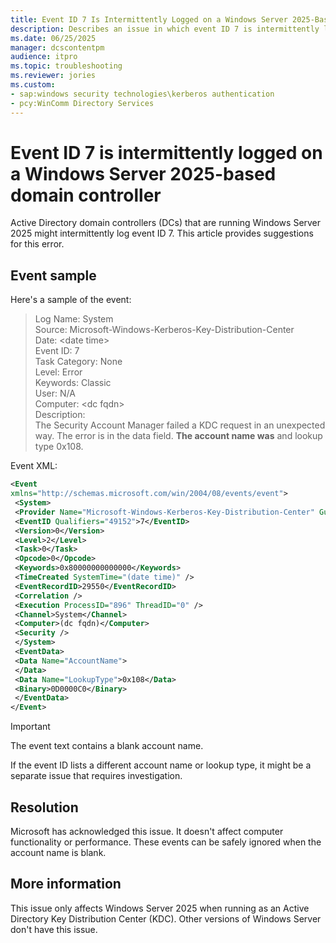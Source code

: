 ```yaml
---
title: Event ID 7 Is Intermittently Logged on a Windows Server 2025-Based DC
description: Describes an issue in which event ID 7 is intermittently logged on a Windows Server 2025-based DC.
ms.date: 06/25/2025
manager: dcscontentpm
audience: itpro
ms.topic: troubleshooting
ms.reviewer: jories
ms.custom:
- sap:windows security technologies\kerberos authentication
- pcy:WinComm Directory Services
---
```

# Event ID 7 is intermittently logged on a Windows Server 2025-based domain controller

Active Directory domain controllers (DCs) that are running Windows Server 2025 might intermittently log event ID 7. This article provides suggestions for this error.

## Event sample

Here's a sample of the event:

> Log Name: System  
> Source: Microsoft-Windows-Kerberos-Key-Distribution-Center  
> Date: \<date time\>  
> Event ID: 7  
> Task Category: None  
> Level: Error  
> Keywords: Classic  
> User: N/A  
> Computer: \<dc fqdn\>  
> Description:  
> The Security Account Manager failed a KDC request in an unexpected way. The error is in the data field. **The account name was** and lookup type 0x108.

Event XML:

```xml
<Event
xmlns="http://schemas.microsoft.com/win/2004/08/events/event">
 <System>
 <Provider Name="Microsoft-Windows-Kerberos-Key-Distribution-Center" Guid="(guid)" EventSourceName="KDC" />
 <EventID Qualifiers="49152">7</EventID>
 <Version>0</Version>
 <Level>2</Level>
 <Task>0</Task>
 <Opcode>0</Opcode>
 <Keywords>0x80000000000000</Keywords>
 <TimeCreated SystemTime="(date time)" />
 <EventRecordID>29550</EventRecordID>
 <Correlation />
 <Execution ProcessID="896" ThreadID="0" />
 <Channel>System</Channel>
 <Computer>(dc fqdn)</Computer>
 <Security />
 </System>
 <EventData>
 <Data Name="AccountName">
 </Data>
 <Data Name="LookupType">0x108</Data>
 <Binary>0D0000C0</Binary>
 </EventData>
</Event>
```

> [!IMPORTANT]
> The event text contains a blank account name.
>
> If the event ID lists a different account name or lookup type, it might be a separate issue that requires investigation.

## Resolution

Microsoft has acknowledged this issue. It doesn't affect computer functionality or performance. These events can be safely ignored when the account name is blank.

## More information

This issue only affects Windows Server 2025 when running as an Active Directory Key Distribution Center (KDC). Other versions of Windows Server don't have this issue.
